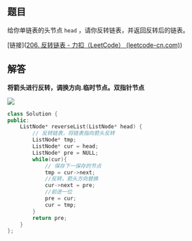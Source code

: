 ## 题目

给你单链表的头节点 `head` ，请你反转链表，并返回反转后的链表。

[链接]([206. 反转链表 - 力扣（LeetCode） (leetcode-cn.com)](https://leetcode-cn.com/problems/reverse-linked-list/))



## 解答

**将箭头进行反转，调换方向.临时节点。双指针节点**

![](https://picture-house.oss-cn-beijing.aliyuncs.com/notes/2022-04-16_22-20-03.png)

```cpp
class Solution {
public:
    ListNode* reverseList(ListNode* head) {
        // 反转链表，将链表指向箭头反转
        ListNode* tmp;
        ListNode* cur = head;
        ListNode* pre = NULL;
        while(cur){
            // 保存下一保存的节点
            tmp = cur->next;
            //反转，箭头方向替换
            cur->next = pre;
            //前进一位
            pre = cur;
            cur = tmp;
        }
        return pre;
    }
};
```

